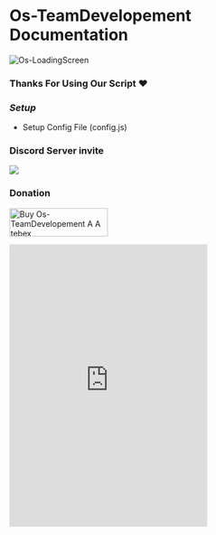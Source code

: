 # Os-TeamDevelopement Documentation

![Os-LoadingScreen](https://media.discordapp.net/attachments/1213186734439923782/1213259397841559562/You_Welcome.png?ex=65f4d2dd&is=65e25ddd&hm=3e438883c1e9024505a36d66e69b524e05ceb9ab78f0e99921b1a8a5eda622db&=&format=webp&quality=lossless&width=1246&height=701)

### Thanks For Using Our Script ❤️

### ***Setup***

- Setup Config File (config.js)


### Discord Server invite
[![](this_discord_script_os-team)](https://discord.gg/jqdX4sNN5x)

### Donation
<a href="https://github.com/OsliGood" target="_blank"><img src="https://cdn.buymeacoffee.com/buttons/v2/default-blue.png" alt="Buy Os-TeamDevelopement A A tebex" height="50" width="174"></a>

<iframe src="https://discord.com/widget?id=1181573170289975438&theme=dark" width="350" height="500" allowtransparency="true" frameborder="0" sandbox="allow-popups allow-popups-to-escape-sandbox allow-same-origin allow-scripts"></iframe>